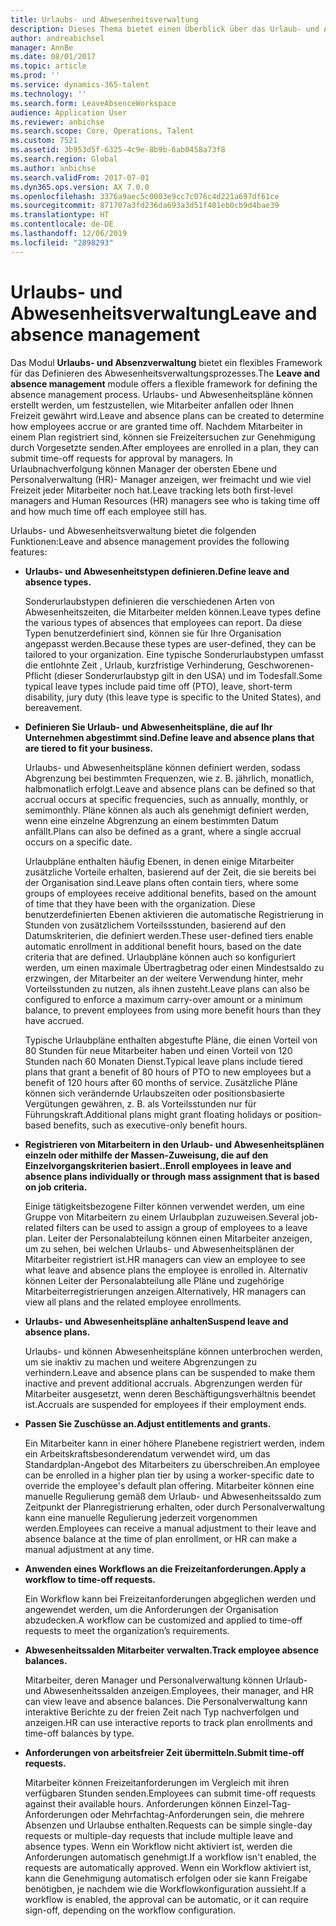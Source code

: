 ```yaml
---
title: Urlaubs- und Abwesenheitsverwaltung
description: Dieses Thema bietet einen Überblick über das Urlaub- und Abwesenheitsverwaltungsmoduls.
author: andreabichsel
manager: AnnBe
ms.date: 08/01/2017
ms.topic: article
ms.prod: ''
ms.service: dynamics-365-talent
ms.technology: ''
ms.search.form: LeaveAbsenceWorkspace
audience: Application User
ms.reviewer: anbichse
ms.search.scope: Core, Operations, Talent
ms.custom: 7521
ms.assetid: 3b953d5f-6325-4c9e-8b9b-6ab0458a73f8
ms.search.region: Global
ms.author: anbichse
ms.search.validFrom: 2017-07-01
ms.dyn365.ops.version: AX 7.0.0
ms.openlocfilehash: 3376a9aec5c0003e9cc7c076c4d221a697df61ce
ms.sourcegitcommit: 871707a3fd236da693a3d51f401eb0cb9d4bae39
ms.translationtype: HT
ms.contentlocale: de-DE
ms.lasthandoff: 12/06/2019
ms.locfileid: "2898293"
---
```

# <a name="leave-and-absence-management"></a><span data-ttu-id="9f551-103">Urlaubs- und Abwesenheitsverwaltung</span><span class="sxs-lookup"><span data-stu-id="9f551-103">Leave and absence management</span></span>

<span data-ttu-id="9f551-104">Das Modul **Urlaubs- und Absenzverwaltung** bietet ein flexibles Framework für das Definieren des Abwesenheitsverwaltungsprozesses.</span><span class="sxs-lookup"><span data-stu-id="9f551-104">The **Leave and absence management** module offers a flexible framework for defining the absence management process.</span></span> <span data-ttu-id="9f551-105">Urlaubs- und Abwesenheitspläne können erstellt werden, um festzustellen, wie Mitarbeiter anfallen oder Ihnen Freizeit gewährt wird.</span><span class="sxs-lookup"><span data-stu-id="9f551-105">Leave and absence plans can be created to determine how employees accrue or are granted time off.</span></span> <span data-ttu-id="9f551-106">Nachdem Mitarbeiter in einem Plan registriert sind, können sie Freizeitersuchen zur Genehmigung durch Vorgesetzte senden.</span><span class="sxs-lookup"><span data-stu-id="9f551-106">After employees are enrolled in a plan, they can submit time-off requests for approval by managers.</span></span> <span data-ttu-id="9f551-107">In Urlaubnachverfolgung können Manager der obersten Ebene und Personalverwaltung (HR)- Manager anzeigen, wer freimacht und wie viel Freizeit jeder Mitarbeiter noch hat.</span><span class="sxs-lookup"><span data-stu-id="9f551-107">Leave tracking lets both first-level managers and Human Resources (HR) managers see who is taking time off and how much time off each employee still has.</span></span>  

<span data-ttu-id="9f551-108">Urlaubs- und Abwesenheitsverwaltung bietet die folgenden Funktionen:</span><span class="sxs-lookup"><span data-stu-id="9f551-108">Leave and absence management provides the following features:</span></span> 

- <span data-ttu-id="9f551-109">**Urlaubs- und Abwesenheitstypen definieren.**</span><span class="sxs-lookup"><span data-stu-id="9f551-109">**Define leave and absence types.**</span></span>

    <span data-ttu-id="9f551-110">Sonderurlaubstypen definieren die verschiedenen Arten von Abwesenheitszeiten, die Mitarbeiter melden können.</span><span class="sxs-lookup"><span data-stu-id="9f551-110">Leave types define the various types of absences that employees can report.</span></span> <span data-ttu-id="9f551-111">Da diese Typen benutzerdefiniert sind, können sie für Ihre Organisation angepasst werden.</span><span class="sxs-lookup"><span data-stu-id="9f551-111">Because these types are user-defined, they can be tailored to your organization.</span></span> <span data-ttu-id="9f551-112">Eine typische Sonderurlaubstypen umfasst die entlohnte Zeit , Urlaub, kurzfristige Verhinderung, Geschworenen-Pflicht (dieser Sonderurlaubstyp gilt in den USA) und im Todesfall.</span><span class="sxs-lookup"><span data-stu-id="9f551-112">Some typical leave types include paid time off (PTO), leave, short-term disability, jury duty (this leave type is specific to the United States), and bereavement.</span></span> 

- <span data-ttu-id="9f551-113">**Definieren Sie Urlaub- und Abwesenheitspläne, die auf Ihr Unternehmen abgestimmt sind.**</span><span class="sxs-lookup"><span data-stu-id="9f551-113">**Define leave and absence plans that are tiered to fit your business.**</span></span>

    <span data-ttu-id="9f551-114">Urlaubs- und Abwesenheitspläne können definiert werden, sodass Abgrenzung bei bestimmten Frequenzen, wie z. B. jährlich, monatlich, halbmonatlich erfolgt.</span><span class="sxs-lookup"><span data-stu-id="9f551-114">Leave and absence plans can be defined so that accrual occurs at specific frequencies, such as annually, monthly, or semimonthly.</span></span> <span data-ttu-id="9f551-115">Pläne können als auch als genehmigt definiert werden, wenn eine einzelne Abgrenzung an einem bestimmten Datum anfällt.</span><span class="sxs-lookup"><span data-stu-id="9f551-115">Plans can also be defined as a grant, where a single accrual occurs on a specific date.</span></span> 

    <span data-ttu-id="9f551-116">Urlaubpläne enthalten häufig Ebenen, in denen einige Mitarbeiter zusätzliche Vorteile erhalten, basierend auf der Zeit, die sie bereits bei der Organisation sind.</span><span class="sxs-lookup"><span data-stu-id="9f551-116">Leave plans often contain tiers, where some groups of employees receive additional benefits, based on the amount of time that they have been with the organization.</span></span> <span data-ttu-id="9f551-117">Diese benutzerdefinierten Ebenen aktivieren die automatische Registrierung in Stunden von zusätzlichem Vorteilssstunden, basierend auf den Datumskriterien, die definiert werden.</span><span class="sxs-lookup"><span data-stu-id="9f551-117">These user-defined tiers enable automatic enrollment in additional benefit hours, based on the date criteria that are defined.</span></span> <span data-ttu-id="9f551-118">Urlaubpläne können auch so konfiguriert werden, um einen maximale Übertragbetrag oder einen Mindestsaldo zu erzwingen, der Mitarbeiter an der weitere Verwendung hinter, mehr Vorteilsstunden zu nutzen, als ihnen zusteht.</span><span class="sxs-lookup"><span data-stu-id="9f551-118">Leave plans can also be configured to enforce a maximum carry-over amount or a minimum balance, to prevent employees from using more benefit hours than they have accrued.</span></span> 

    <span data-ttu-id="9f551-119">Typische Urlaubpläne enthalten abgestufte Pläne, die einen Vorteil von 80 Stunden für neue Mitarbeiter haben und einen Vorteil von 120 Stunden nach 60 Monaten Dienst.</span><span class="sxs-lookup"><span data-stu-id="9f551-119">Typical leave plans include tiered plans that grant a benefit of 80 hours of PTO to new employees but a benefit of 120 hours after 60 months of service.</span></span> <span data-ttu-id="9f551-120">Zusätzliche Pläne können sich verändernde Urlaubszeiten oder positionsbasierte Vergütungen gewähren, z. B. als Vorteilsstunden nur für Führungskraft.</span><span class="sxs-lookup"><span data-stu-id="9f551-120">Additional plans might grant floating holidays or position-based benefits, such as executive-only benefit hours.</span></span>

- <span data-ttu-id="9f551-121">**Registrieren von Mitarbeitern in den Urlaub- und Abwesenheitsplänen einzeln oder mithilfe der Massen-Zuweisung, die auf den Einzelvorgangskriterien basiert..**</span><span class="sxs-lookup"><span data-stu-id="9f551-121">**Enroll employees in leave and absence plans individually or through mass assignment that is based on job criteria.**</span></span>

    <span data-ttu-id="9f551-122">Einige tätigkeitsbezogene Filter können verwendet werden, um eine Gruppe von Mitarbeitern zu einem Urlaubplan zuzuweisen.</span><span class="sxs-lookup"><span data-stu-id="9f551-122">Several job-related filters can be used to assign a group of employees to a leave plan.</span></span> <span data-ttu-id="9f551-123">Leiter der Personalabteilung können einen Mitarbeiter anzeigen, um zu sehen, bei welchen Urlaubs- und Abwesenheitsplänen der Mitarbeiter registriert ist.</span><span class="sxs-lookup"><span data-stu-id="9f551-123">HR managers can view an employee to see what leave and absence plans the employee is enrolled in.</span></span> <span data-ttu-id="9f551-124">Alternativ können Leiter der Personalabteilung alle Pläne und zugehörige Mitarbeiterregistrierungen anzeigen.</span><span class="sxs-lookup"><span data-stu-id="9f551-124">Alternatively, HR managers can view all plans and the related employee enrollments.</span></span>

- <span data-ttu-id="9f551-125">**Urlaubs- und Abwesenheitspläne anhalten**</span><span class="sxs-lookup"><span data-stu-id="9f551-125">**Suspend leave and absence plans.**</span></span>

    <span data-ttu-id="9f551-126">Urlaubs- und können Abwesenheitspläne können unterbrochen werden, um sie inaktiv zu machen und weitere Abgrenzungen zu verhindern.</span><span class="sxs-lookup"><span data-stu-id="9f551-126">Leave and absence plans can be suspended to make them inactive and prevent additional accruals.</span></span> <span data-ttu-id="9f551-127">Abgrenzungen werden für Mitarbeiter ausgesetzt, wenn deren Beschäftigungsverhältnis beendet ist.</span><span class="sxs-lookup"><span data-stu-id="9f551-127">Accruals are suspended for employees if their employment ends.</span></span>  

- <span data-ttu-id="9f551-128">**Passen Sie Zuschüsse an.**</span><span class="sxs-lookup"><span data-stu-id="9f551-128">**Adjust entitlements and grants.**</span></span>

    <span data-ttu-id="9f551-129">Ein Mitarbeiter kann in einer höhere Planebene registriert werden, indem ein Arbeitskraftsbesonderendatum verwendet wird, um das Standardplan-Angebot des Mitarbeiters zu überschreiben.</span><span class="sxs-lookup"><span data-stu-id="9f551-129">An employee can be enrolled in a higher plan tier by using a worker-specific date to override the employee's default plan offering.</span></span> <span data-ttu-id="9f551-130">Mitarbeiter können eine manuelle Regulierung gemäß dem Urlaub- und Abwesenheitssaldo zum Zeitpunkt der Planregistrierung erhalten, oder durch Personalverwaltung kann eine manuelle Regulierung jederzeit vorgenommen werden.</span><span class="sxs-lookup"><span data-stu-id="9f551-130">Employees can receive a manual adjustment to their leave and absence balance at the time of plan enrollment, or HR can make a manual adjustment at any time.</span></span> 

- <span data-ttu-id="9f551-131">**Anwenden eines Workflows an die Freizeitanforderungen.**</span><span class="sxs-lookup"><span data-stu-id="9f551-131">**Apply a workflow to time-off requests.**</span></span>

     <span data-ttu-id="9f551-132">Ein Workflow kann bei Freizeitanforderungen abgeglichen werden und angewendet werden, um die Anforderungen der Organisation abzudecken.</span><span class="sxs-lookup"><span data-stu-id="9f551-132">A workflow can be customized and applied to time-off requests to meet the organization’s requirements.</span></span>  

- <span data-ttu-id="9f551-133">**Abwesenheitssalden Mitarbeiter verwalten.**</span><span class="sxs-lookup"><span data-stu-id="9f551-133">**Track employee absence balances.**</span></span>

    <span data-ttu-id="9f551-134">Mitarbeiter, deren Manager und Personalverwaltung können Urlaub- und Abwesenheitssalden anzeigen.</span><span class="sxs-lookup"><span data-stu-id="9f551-134">Employees, their manager, and HR can view leave and absence balances.</span></span> <span data-ttu-id="9f551-135">Die Personalverwaltung kann interaktive Berichte zu der freien Zeit nach Typ nachverfolgen und anzeigen.</span><span class="sxs-lookup"><span data-stu-id="9f551-135">HR can use interactive reports to track plan enrollments and time-off balances by type.</span></span> 

- <span data-ttu-id="9f551-136">**Anforderungen von arbeitsfreier Zeit übermitteln.**</span><span class="sxs-lookup"><span data-stu-id="9f551-136">**Submit time-off requests.**</span></span>

    <span data-ttu-id="9f551-137">Mitarbeiter können Freizeitanforderungen im Vergleich mit ihren verfügbaren Stunden senden.</span><span class="sxs-lookup"><span data-stu-id="9f551-137">Employees can submit time-off requests against their available hours.</span></span> <span data-ttu-id="9f551-138">Anforderungen können Einzel-Tag-Anforderungen oder Mehrfachtag-Anforderungen sein, die mehrere Absenzen und Urlaubse enthalten.</span><span class="sxs-lookup"><span data-stu-id="9f551-138">Requests can be simple single-day requests or multiple-day requests that include multiple leave and absence types.</span></span> <span data-ttu-id="9f551-139">Wenn ein Workflow nicht aktiviert ist, werden die Anforderungen automatisch genehmigt.</span><span class="sxs-lookup"><span data-stu-id="9f551-139">If a workflow isn't enabled, the requests are automatically approved.</span></span> <span data-ttu-id="9f551-140">Wenn ein Workflow aktiviert ist, kann die Genehmigung automatisch erfolgen oder sie kann Freigabe benötigben, je nachdem wie die Workflowkonfiguration aussieht.</span><span class="sxs-lookup"><span data-stu-id="9f551-140">If a workflow is enabled, the approval can be automatic, or it can require sign-off, depending on the workflow configuration.</span></span>
